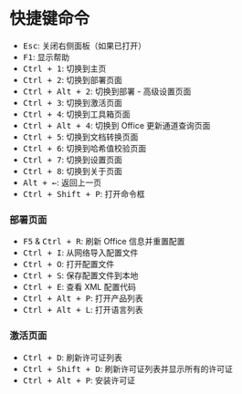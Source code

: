 # 快捷键命令

- <kbd>Esc</kbd>: 关闭右侧面板（如果已打开）
- <kbd>F1</kbd>: 显示帮助
- <kbd>Ctrl + 1</kbd>: 切换到主页
- <kbd>Ctrl + 2</kbd>: 切换到部署页面
- <kbd>Ctrl + Alt + 2</kbd>: 切换到部署 - 高级设置页面
- <kbd>Ctrl + 3</kbd>: 切换到激活页面
- <kbd>Ctrl + 4</kbd>: 切换到工具箱页面
- <kbd>Ctrl + Alt + 4</kbd>: 切换到 Office 更新通道查询页面
- <kbd>Ctrl + 5</kbd>: 切换到文档转换页面
- <kbd>Ctrl + 6</kbd>: 切换到哈希值校验页面
- <kbd>Ctrl + 7</kbd>: 切换到设置页面
- <kbd>Ctrl + 8</kbd>: 切换到关于页面
- <kbd>Alt + ←</kbd>: 返回上一页
- <kbd>Ctrl + Shift + P</kbd>: 打开命令框

### 部署页面

- <kbd>F5</kbd> & <kbd>Ctrl + R</kbd>: 刷新 Office 信息并重置配置
- <kbd>Ctrl + I</kbd>: 从网络导入配置文件
- <kbd>Ctrl + O</kbd>: 打开配置文件
- <kbd>Ctrl + S</kbd>: 保存配置文件到本地
- <kbd>Ctrl + E</kbd>: 查看 XML 配置代码
- <kbd>Ctrl + Alt + P</kbd>: 打开产品列表
- <kbd>Ctrl + Alt + L</kbd>: 打开语言列表

### 激活页面

- <kbd>Ctrl + D</kbd>: 刷新许可证列表
- <kbd>Ctrl + Shift + D</kbd>: 刷新许可证列表并显示所有的许可证
- <kbd>Ctrl + Alt + P</kbd>: 安装许可证
